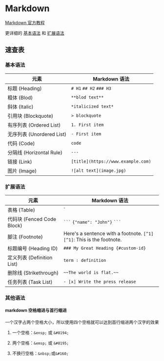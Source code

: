 # Markdown

[Markdown 官方教程](https://markdown.com.cn/)

更详细的 [基本语法](https://markdown.com.cn/basic-syntax/) 和 [扩展语法](https://markdown.com.cn/extended-syntax/)

## 速查表

### 基本语法

| 元素                      | Markdown 语法                      |
| ------------------------- | ---------------------------------- |
| 标题 (Heading)            | `# H1` `## H2` `### H3`            |
| 粗体 (Blod)               | `**blod text**`                    |
| 斜体 (Italic)             | `*italicized text*`                |
| 引用块 (Blockquote)       | `> blockquote`                     |
| 有序列表 (Ordered List)   | `1. First item`                    |
| 无序列表 (Unordered List) | `- First item`                     |
| 代码 (Code)               | `code`                             |
| 分隔线 (Horizontal Rule)  | `---`                              |
| 链接 (Link)               | `[title](https://www.example.com)` |
| 图片 (Image)              | `![alt text](image.jpg)`           |

### 扩展语法

| 元素                      | Markdown 语法                         |
| ------------------------- | ------------------------------------ |
| 表格 (Table)               | `| Syntax      | Description |`      |
| 代码块 (Fenced Code Block) | ` ``` ` ` {"name": "John"} ` ` ``` ` |
| 脚注 (Footnote)            | Here's a sentence with a footnote. `[^1]` `[^1]`: This is the footnote. |
| 标题编号 (Heading ID)       | `### My Great Heading {#custom-id}` |
| 定义列表 (Definition List)  | `term : definition`                 |
| 删除线 (Strikethrough)      | `~~The world is flat.~~`            |
| 任务列表 (Task List)        | `- [x] Write the press release`     |


### 其他语法

#### markdown 空格缩进与首行缩进

一个汉字占两个空格大小，所以使用四个空格就可以达到首行缩进两个汉字的效果

1. 一个空格：`&ensp;` 或 `&#8194;`

2. 两个空格：`&emsp;` 或 `&#8195;`

3. 不换行空格：`&nbsp;`或`&#160;`
